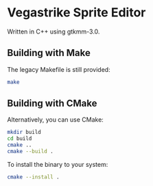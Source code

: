 # Vegastrike Sprite Editor

Written in C++ using gtkmm-3.0.

## Building with Make
The legacy Makefile is still provided:

```bash
make
```

## Building with CMake
Alternatively, you can use CMake:

```bash
mkdir build
cd build
cmake ..
cmake --build .
```

To install the binary to your system:

```bash
cmake --install .
```
